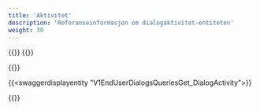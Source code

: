 ```yaml
---
title: 'Aktivitet'
description: 'Referanseinformasjon om dialogaktivitet-entiteten'
weight: 30
---
```


{{<dialogportenswaggerselector>}}
{{<swaggerload>}}

{{<notyetwritten>}}


{{<swaggerdisplayentity "V1EndUserDialogsQueriesGet_DialogActivity">}}

{{<children />}}
